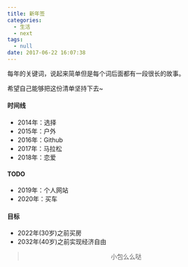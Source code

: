 ```yaml
---
title: 新年签
categories:
  - 生活
  - next
tags:
  - null
date: 2017-06-22 16:07:38
---
```


每年的关键词，说起来简单但是每个词后面都有一段很长的故事。

希望自己能够把这份清单坚持下去~

#### 时间线
- 2014年：选择
- 2015年：户外
- 2016年：Github
- 2017年：马拉松
- 2018年：恋爱

#### TODO
- 2019年：个人网站
- 2020年：买车

#### 目标
- 2022年(30岁)之前买房
- 2032年(40岁)之前实现经济自由


><div align=center>小包么么哒</div>